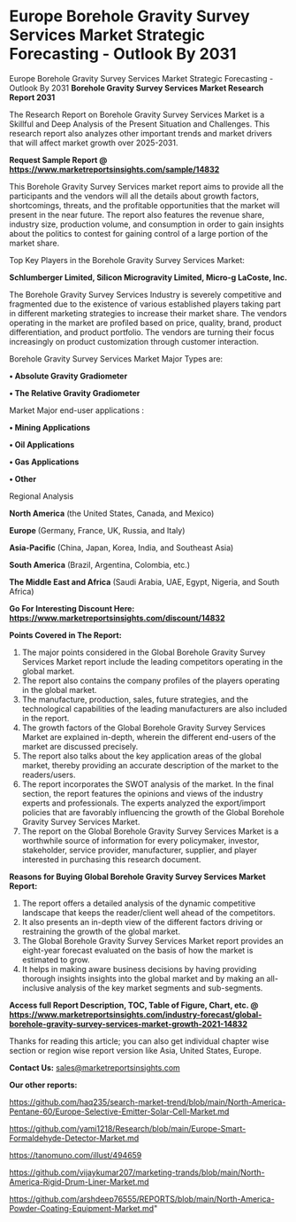 # Europe Borehole Gravity Survey Services Market Strategic Forecasting - Outlook By 2031
Europe Borehole Gravity Survey Services Market Strategic Forecasting - Outlook By 2031
<strong>Borehole Gravity Survey Services Market Research Report 2031</strong>

The Research Report on Borehole Gravity Survey Services Market is a Skillful and Deep Analysis of the Present Situation and Challenges. This research report also analyzes other important trends and market drivers that will affect market growth over 2025-2031.

<strong>Request Sample Report @ <a href=https://www.marketreportsinsights.com/sample/14832>https://www.marketreportsinsights.com/sample/14832</a></strong>

This Borehole Gravity Survey Services market report aims to provide all the participants and the vendors will all the details about growth factors, shortcomings, threats, and the profitable opportunities that the market will present in the near future. The report also features the revenue share, industry size, production volume, and consumption in order to gain insights about the politics to contest for gaining control of a large portion of the market share.

Top Key Players in the Borehole Gravity Survey Services Market:

<strong>Schlumberger Limited, Silicon Microgravity Limited, Micro-g LaCoste, Inc.</strong>

The Borehole Gravity Survey Services Industry is severely competitive and fragmented due to the existence of various established players taking part in different marketing strategies to increase their market share. The vendors operating in the market are profiled based on price, quality, brand, product differentiation, and product portfolio. The vendors are turning their focus increasingly on product customization through customer interaction.

Borehole Gravity Survey Services Market Major Types are:

<strong>• Absolute Gravity Gradiometer

• The Relative Gravity Gradiometer</strong>

Market Major end-user applications :

<strong>• Mining Applications

• Oil Applications

• Gas Applications

• Other</strong>

Regional Analysis

</u><strong><b>North America</b></strong> (the United States, Canada, and Mexico)

<strong><b>Europe </b></strong>(Germany, France, UK, Russia, and Italy)

<strong><b>Asia-Pacific</b></strong> (China, Japan, Korea, India, and Southeast Asia)

<strong><b>South America</b></strong> (Brazil, Argentina, Colombia, etc.)

<strong><b>The Middle East and Africa</b></strong> (Saudi Arabia, UAE, Egypt, Nigeria, and South Africa)

<strong>Go For Interesting Discount Here: <a href=https://www.marketreportsinsights.com/discount/14832>https://www.marketreportsinsights.com/discount/14832</a></strong>

<strong>Points Covered in The Report:</strong>
<ol>
  <li>The major points considered in the Global Borehole Gravity Survey Services Market report include the leading competitors operating in the global market.</li>
  <li>The report also contains the company profiles of the players operating in the global market.</li>
  <li>The manufacture, production, sales, future strategies, and the technological capabilities of the leading manufacturers are also included in the report.</li>
  <li>The growth factors of the Global Borehole Gravity Survey Services Market are explained in-depth, wherein the different end-users of the market are discussed precisely.</li>
  <li>The report also talks about the key application areas of the global market, thereby providing an accurate description of the market to the readers/users.</li>
  <li>The report incorporates the SWOT analysis of the market. In the final section, the report features the opinions and views of the industry experts and professionals. The experts analyzed the export/import policies that are favorably influencing the growth of the Global Borehole Gravity Survey Services Market.</li>
  <li>The report on the Global Borehole Gravity Survey Services Market is a worthwhile source of information for every policymaker, investor, stakeholder, service provider, manufacturer, supplier, and player interested in purchasing this research document.</li>
</ol>
<strong>Reasons for Buying Global Borehole Gravity Survey Services Market Report:</strong>

<ol>
  <li>The report offers a detailed analysis of the dynamic competitive landscape that keeps the reader/client well ahead of the competitors.</li>
  <li>It also presents an in-depth view of the different factors driving or restraining the growth of the global market.</li>
  <li>The Global Borehole Gravity Survey Services Market report provides an eight-year forecast evaluated on the basis of how the market is estimated to grow.</li>
  <li>It helps in making aware business decisions by having providing thorough insights insights into the global market and by making an all-inclusive analysis of the key market segments and sub-segments.</li>
</ol>
<strong>Access full Report Description, TOC, Table of Figure, Chart, etc. @ <a href=https://www.marketreportsinsights.com/industry-forecast/global-borehole-gravity-survey-services-market-growth-2021-14832>https://www.marketreportsinsights.com/industry-forecast/global-borehole-gravity-survey-services-market-growth-2021-14832</a></strong>


Thanks for reading this article; you can also get individual chapter wise section or region wise report version like Asia, United States, Europe.

<strong>Contact Us:</strong>
sales@marketreportsinsights.com

<strong>Our other reports:</strong>

<a href=https://github.com/haq235/search-market-trend/blob/main/North-America-Pentane-60/Europe-Selective-Emitter-Solar-Cell-Market.md>https://github.com/haq235/search-market-trend/blob/main/North-America-Pentane-60/Europe-Selective-Emitter-Solar-Cell-Market.md</a>

<a href=https://github.com/yami1218/Research/blob/main/Europe-Smart-Formaldehyde-Detector-Market.md>https://github.com/yami1218/Research/blob/main/Europe-Smart-Formaldehyde-Detector-Market.md</a>

<a href=https://tanomuno.com/illust/494659>https://tanomuno.com/illust/494659</a>

<a href=https://github.com/vijaykumar207/marketing-trands/blob/main/North-America-Rigid-Drum-Liner-Market.md>https://github.com/vijaykumar207/marketing-trands/blob/main/North-America-Rigid-Drum-Liner-Market.md</a>

<a href=https://github.com/arshdeep76555/REPORTS/blob/main/North-America-Powder-Coating-Equipment-Market.md>https://github.com/arshdeep76555/REPORTS/blob/main/North-America-Powder-Coating-Equipment-Market.md</a>"
